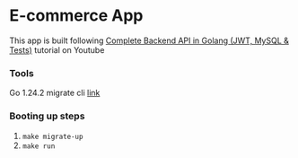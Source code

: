 # E-commerce App

This app is built following [Complete Backend API in Golang (JWT, MySQL & Tests)](https://www.youtube.com/watch?v=7VLmLOiQ3ck) tutorial on Youtube

### Tools
Go 1.24.2
migrate cli [link](https://github.com/golang-migrate/migrate/tree/v4.18.2/cmd/migrate)

### Booting up steps
1. `make migrate-up`
2. `make run`